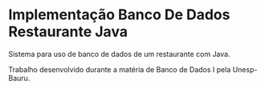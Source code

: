 # Implementação Banco De Dados Restaurante Java
 Sistema para uso de banco de dados de um restaurante com Java.

Trabalho desenvolvido durante a matéria de Banco de Dados I pela Unesp-Bauru.
